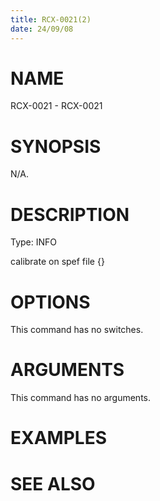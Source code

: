 ```yaml
---
title: RCX-0021(2)
date: 24/09/08
---
```


# NAME

RCX-0021 - RCX-0021

# SYNOPSIS

N/A.

# DESCRIPTION

Type: INFO

calibrate on spef file {}

# OPTIONS

This command has no switches.

# ARGUMENTS

This command has no arguments.

# EXAMPLES

# SEE ALSO
